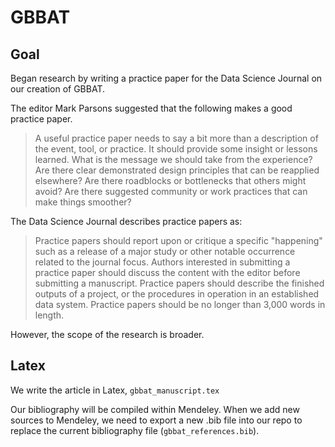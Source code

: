 # GBBAT 

## Goal
Began research by writing a practice paper for the Data Science Journal on our creation of GBBAT.

The editor Mark Parsons suggested that the following makes a good practice paper.

>  A useful practice paper needs to say a bit more than a description of the event, tool, or practice. It should provide some insight or lessons learned. What is the message we should take from the experience? Are there clear demonstrated design principles that can be reapplied elsewhere? Are there roadblocks or bottlenecks that others might avoid? Are there suggested community or work practices that can make things smoother?

The Data Science Journal describes practice papers as: 

> Practice papers should report upon or critique a specific "happening" such as a release of a major study or other notable occurrence related to the journal focus. Authors interested in submitting a practice paper should discuss the content with the editor before submitting a manuscript. Practice papers should describe the finished outputs of a project, or the procedures in operation in an established data system. Practice papers should be no longer than 3,000 words in length.

However, the scope of the research is broader.

## Latex
We write the article in Latex, `gbbat_manuscript.tex`

Our bibliography will be compiled within Mendeley. When we add new sources to Mendeley, we need to export a new .bib file
into our repo to replace the current bibliography file (`gbbat_references.bib`). 